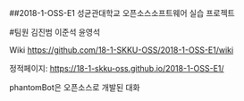 ##2018-1-OSS-E1
성균관대학교 오픈소스소프트웨어 실습 프로젝트

#팀원 
김진범
이준석
윤영석


Wiki https://github.com/18-1-SKKU-OSS/2018-1-OSS-E1/wiki

정적페이지: https://18-1-skku-oss.github.io/2018-1-OSS-E1/


phantomBot은 오픈소스로 개발된 대화
